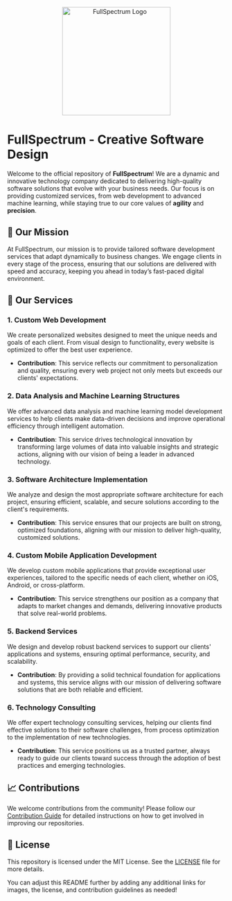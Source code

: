 

<p align="center">
  <img src="https://github.com/user-attachments/assets/111998a1-4138-472f-909e-5f617b50398c" alt="FullSpectrum Logo" width="250">
</p>

# FullSpectrum - Creative Software Design

Welcome to the official repository of **FullSpectrum**! We are a dynamic and innovative technology company dedicated to delivering high-quality software solutions that evolve with your business needs. Our focus is on providing customized services, from web development to advanced machine learning, while staying true to our core values of **agility** and **precision**.

## 🚀 Our Mission

At FullSpectrum, our mission is to provide tailored software development services that adapt dynamically to business changes. We engage clients in every stage of the process, ensuring that our solutions are delivered with speed and accuracy, keeping you ahead in today’s fast-paced digital environment.

## 💼 Our Services

### 1. Custom Web Development
We create personalized websites designed to meet the unique needs and goals of each client. From visual design to functionality, every website is optimized to offer the best user experience.
- **Contribution**: This service reflects our commitment to personalization and quality, ensuring every web project not only meets but exceeds our clients' expectations.

### 2. Data Analysis and Machine Learning Structures
We offer advanced data analysis and machine learning model development services to help clients make data-driven decisions and improve operational efficiency through intelligent automation.
- **Contribution**: This service drives technological innovation by transforming large volumes of data into valuable insights and strategic actions, aligning with our vision of being a leader in advanced technology.

### 3. Software Architecture Implementation
We analyze and design the most appropriate software architecture for each project, ensuring efficient, scalable, and secure solutions according to the client's requirements.
- **Contribution**: This service ensures that our projects are built on strong, optimized foundations, aligning with our mission to deliver high-quality, customized solutions.

### 4. Custom Mobile Application Development
We develop custom mobile applications that provide exceptional user experiences, tailored to the specific needs of each client, whether on iOS, Android, or cross-platform.
- **Contribution**: This service strengthens our position as a company that adapts to market changes and demands, delivering innovative products that solve real-world problems.

### 5. Backend Services
We design and develop robust backend services to support our clients' applications and systems, ensuring optimal performance, security, and scalability.
- **Contribution**: By providing a solid technical foundation for applications and systems, this service aligns with our mission of delivering software solutions that are both reliable and efficient.

### 6. Technology Consulting
We offer expert technology consulting services, helping our clients find effective solutions to their software challenges, from process optimization to the implementation of new technologies.
- **Contribution**: This service positions us as a trusted partner, always ready to guide our clients toward success through the adoption of best practices and emerging technologies.

## 📈 Contributions

We welcome contributions from the community! Please follow our [Contribution Guide](link-to-contribution-guide) for detailed instructions on how to get involved in improving our repositories.

## 📄 License

This repository is licensed under the MIT License. See the [LICENSE](link-to-license) file for more details.

You can adjust this README further by adding any additional links for images, the license, and contribution guidelines as needed!
